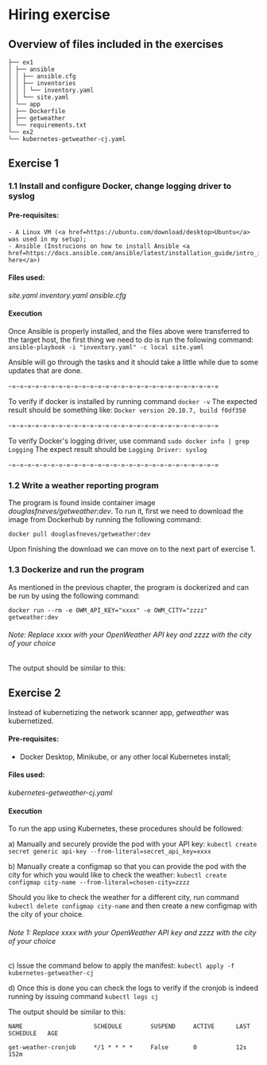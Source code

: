 # Hiring exercise

## Overview of files included in the exercises
```
├── ex1
│ ├── ansible
│ │ ├── ansible.cfg
│ │ ├── inventories
│ │ │ └── inventory.yaml
│ │ └── site.yaml
│ └── app
│ ├── Dockerfile
│ ├── getweather
│ └── requirements.txt
└── ex2
└── kubernetes-getweather-cj.yaml
```
## Exercise 1

### 1.1 Install and configure Docker, change logging driver to syslog
#### Pre-requisites:
	- A Linux VM (<a href=https://ubuntu.com/download/desktop>Ubuntu</a> was used in my setup);
	- Ansible (Instrucions on how to install Ansible <a href=https://docs.ansible.com/ansible/latest/installation_guide/intro_installation.html> here</a>)

#### Files used:
_site.yaml
inventory.yaml
ansible.cfg_

#### Execution
Once Ansible is properly installed, and the files above were transferred to the target host, the first thing we need to do is run the following command: 
```ansible-playbook -i "inventory.yaml" -c local site.yaml```

Ansible will go through the tasks and it should take a little while due to some updates that are done.

-=-=-=-=-=-=-=-=-=-=-=-=-=-=-=-=-=-=-=-=-=-=-=-=-=-=-=

To verify if docker is installed by running command
 ```docker -v```
The expected result should be something like:
```Docker version 20.10.7, build f0df350```

-=-=-=-=-=-=-=-=-=-=-=-=-=-=-=-=-=-=-=-=-=-=-=-=-=-=-=

To verify Docker's logging driver, use command
```sudo docker info | grep Logging```
The expect result should be
```Logging Driver: syslog```

-=-=-=-=-=-=-=-=-=-=-=-=-=-=-=-=-=-=-=-=-=-=-=-=-=-=-=

### 1.2 Write a weather reporting program

The program is found inside container image _douglasfneves/getweather:dev_.
To run it, first we need to download the image from Dockerhub by running the following command:

```docker pull douglasfneves/getweather:dev```

Upon finishing the download we can move on to the next part of exercise 1.

### 1.3 Dockerize and run the program

As mentioned in the previous chapter, the program is dockerized and can be run by using the following command:

```docker run --rm -e OWM_API_KEY="xxxx" -e OWM_CITY="zzzz" getweather:dev```
###### _Note:_ Replace xxxx with your OpenWeather API key and zzzz with the city of your choice

The output should be similar to this:




## Exercise 2

Instead of kubernetizing the network scanner app, _getweather_ was kubernetized.

#### Pre-requisites:
- Docker Desktop, Minikube, or any other local Kubernetes install;

#### Files used:
_kubernetes-getweather-cj.yaml_

#### Execution
To run the app using Kubernetes, these procedures should be followed:

a) Manually and securely provide the pod with your API key:
```kubectl create secret generic api-key --from-literal=secret_api_key=xxxx```

b) Manually create a configmap so that you can provide the pod with the city for which you would like to check the weather:
```kubectl create configmap city-name --from-literal=chosen-city=zzzz```

Should you like to check the weather for a different city, run command
```kubectl delete configmap city-name```
and then create a new configmap with the city of your choice.
###### _Note 1:_ Replace xxxx with your OpenWeather API key and zzzz with the city of your choice

c) Issue the command below to apply the manifest:
```kubectl apply -f kubernetes-getweather-cj```


d) Once this is done you can check the logs to verify if the cronjob is indeed running by issuing command
```kubectl logs cj```

  The output should be similar to this:
```
NAME                	SCHEDULE  		SUSPEND 	ACTIVE 		LAST SCHEDULE 	AGE

get-weather-cronjob		*/1 * * * *		False 		0  			12s 			152m
```